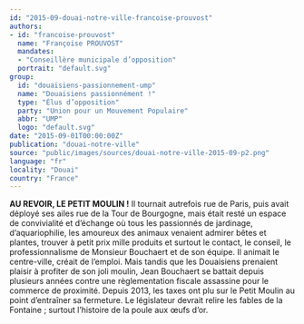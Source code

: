```yaml
---
id: "2015-09-douai-notre-ville-francoise-prouvost"
authors:
- id: "francoise-prouvost"
  name: "Françoise PROUVOST"
  mandates: 
  - "Conseillère municipale d’opposition"
  portrait: "default.svg"
group:
  id: "douaisiens-passionnement-ump"
  name: "Douaisiens passionnément !"
  type: "Élus d’opposition"
  party: "Union pour un Mouvement Populaire"
  abbr: "UMP"
  logo: "default.svg"
date: "2015-09-01T00:00:00Z"
publication: "douai-notre-ville"
source: "public/images/sources/douai-notre-ville-2015-09-p2.png"
language: "fr"
locality: "Douai"
country: "France"
---
```


**AU REVOIR, LE PETIT MOULIN !**
Il tournait autrefois rue de Paris, puis avait déployé ses ailes rue de la Tour de Bourgogne, mais était resté un espace de convivialité et d’échange où tous les passionnés de jardinage, d’aquariophilie, les amoureux des animaux venaient admirer bêtes et plantes, trouver à petit prix mille produits et surtout le contact, le conseil, le professionnalisme de Monsieur Bouchaert et de son équipe. Il animait le centre-ville, créait de l’emploi. Mais tandis que les Douaisiens prenaient plaisir à profiter de son joli moulin, Jean Bouchaert  se battait depuis plusieurs années contre une règlementation fiscale assassine pour le commerce de proximité. Depuis 2013, les taxes ont plu sur le Petit Moulin au point d’entraîner sa fermeture. Le législateur devrait relire les fables de la Fontaine ; surtout l’histoire de la poule aux œufs d’or.
